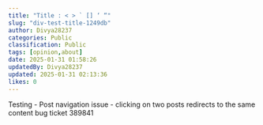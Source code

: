 ```yaml
---
title: "Title : < > ` [] ‘ “"
slug: "div-test-title-1249db"
author: Divya28237
categories: Public
classification: Public
tags: [opinion,about]
date: 2025-01-31 01:58:26 
updatedBy: Divya28237
updated: 2025-01-31 02:13:36 
likes: 0
---
```


Testing - Post navigation issue - clicking on two posts redirects to the same content bug ticket 389841